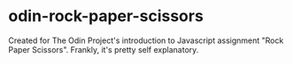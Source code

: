 # odin-rock-paper-scissors

Created for The Odin Project's introduction to Javascript assignment "Rock Paper Scissors".  Frankly, it's pretty self explanatory.